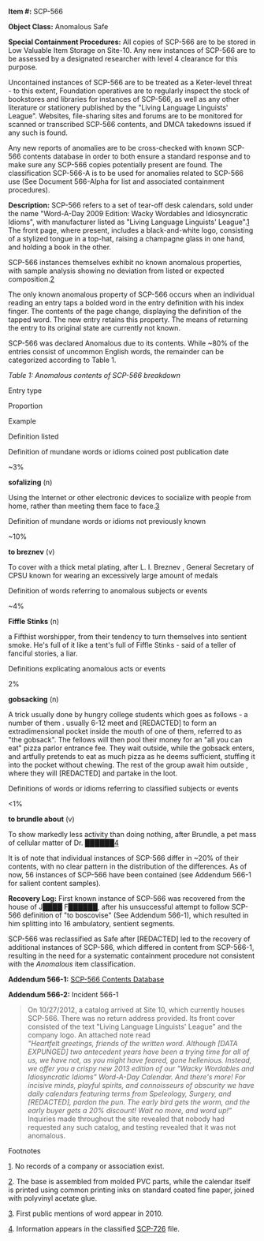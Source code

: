 **Item #:** SCP-566

**Object Class:** Anomalous Safe

**Special Containment Procedures:** All copies of SCP-566 are to be stored in Low Valuable Item Storage on Site-10. Any new instances of SCP-566 are to be assessed by a designated researcher with level 4 clearance for this purpose.

Uncontained instances of SCP-566 are to be treated as a Keter-level threat - to this extent, Foundation operatives are to regularly inspect the stock of bookstores and libraries for instances of SCP-566, as well as any other literature or stationery published by the "Living Language Linguists' League". Websites, file-sharing sites and forums are to be monitored for scanned or transcribed SCP-566 contents, and DMCA takedowns issued if any such is found.

Any new reports of anomalies are to be cross-checked with known SCP-566 contents database in order to both ensure a standard response and to make sure any SCP-566 copies potentially present are found. The classification SCP-566-A is to be used for anomalies related to SCP-566 use (See Document 566-Alpha for list and associated containment procedures).

**Description:** SCP-566 refers to a set of tear-off desk calendars, sold under the name "Word-A-Day 2009 Edition: Wacky Wordables and Idiosyncratic Idioms", with manufacturer listed as "Living Language Linguists' League".[1](javascript:;) The front page, where present, includes a black-and-white logo, consisting of a stylized tongue in a top-hat, raising a champagne glass in one hand, and holding a book in the other.

SCP-566 instances themselves exhibit no known anomalous properties, with sample analysis showing no deviation from listed or expected composition.[2](javascript:;)

The only known anomalous property of SCP-566 occurs when an individual reading an entry taps a bolded word in the entry definition with his index finger. The contents of the page change, displaying the definition of the tapped word. The new entry retains this property. The means of returning the entry to its original state are currently not known.

SCP-566 was declared Anomalous due to its contents. While ~80% of the entries consist of uncommon English words, the remainder can be categorized according to Table 1.

_Table 1: Anomalous contents of SCP-566 breakdown_  

Entry type

Proportion

Example

Definition listed

Definition of mundane words or idioms coined post publication date

~3%

**sofalizing** (n)

Using the Internet or other electronic devices to socialize with people from home, rather than meeting them face to face.[3](javascript:;)

Definition of mundane words or idioms not previously known

~10%

**to breznev** (v)

To cover with a thick metal plating, after L. I. Breznev , General Secretary of CPSU known for wearing an excessively large amount of medals

Definition of words referring to anomalous subjects or events

~4%

**Fiffle Stinks** (n)

a Fifthist worshipper, from their tendency to turn themselves into sentient smoke. He's full of it like a tent's full of Fiffle Stinks - said of a teller of fanciful stories, a liar.

Definitions explicating anomalous acts or events

2%

**gobsacking** (n)

A trick usually done by hungry college students which goes as follows - a number of them . usually 6-12 meet and \[REDACTED\] to form an extradimensional pocket inside the mouth of one of them, referred to as "the gobsack". The fellows will then pool their money for an "all you can eat" pizza parlor entrance fee. They wait outside, while the gobsack enters, and artfully pretends to eat as much pizza as he deems sufficient, stuffing it into the pocket without chewing. The rest of the group await him outside , where they will \[REDACTED\] and partake in the loot.

Definitions of words or idioms referring to classified subjects or events

<1%

**to brundle about** (v)

To show markedly less activity than doing nothing, after Brundle, a pet mass of cellular matter of Dr. ██████[4](javascript:;)

It is of note that individual instances of SCP-566 differ in ~20% of their contents, with no clear pattern in the distribution of the differences. As of now, 56 instances of SCP-566 have been contained (see Addendum 566-1 for salient content samples).

**Recovery Log:** First known instance of SCP-566 was recovered from the house of J████ F██████, after his unsuccessful attempt to follow SCP-566 definition of "to boscovise" (See Addendum 566-1), which resulted in him splitting into 16 ambulatory, sentient segments.

SCP-566 was reclassified as Safe after \[REDACTED\] led to the recovery of additional instances of SCP-566, which differed in content from SCP-566-1, resulting in the need for a systematic containment procedure not consistent with the _Anomalous_ item classification.

**Addendum 566-1:** [SCP-566 Contents Database](/scp-566-contents-database)

**Addendum 566-2:** Incident 566-1

> On 10/27/2012, a catalog arrived at Site 10, which currently houses SCP-566. There was no return address provided. Its front cover consisted of the text "Living Language Linguists' League" and the company logo. An attached note read  
> _"Heartfelt greetings, friends of the written word. Although \[DATA EXPUNGED\] two antecedent years have been a trying time for all of us, we have not, as you might have feared, gone hellenious. Instead, we offer you a crispy new 2013 edition of our "Wacky Wordables and Idiosyncratic Idioms" Word-A-Day Calendar. And there's more! For incisive minds, playful spirits, and connoisseurs of obscurity we have daily calendars featuring terms from Speleology, Surgery, and \[REDACTED\], pardon the pun. The early bird gets the worm, and the early buyer gets a 20% discount! Wait no more, and word up!"_  
> Inquiries made throughout the site revealed that nobody had requested any such catalog, and testing revealed that it was not anomalous.

Footnotes

[1](javascript:;). No records of a company or association exist.

[2](javascript:;). The base is assembled from molded PVC parts, while the calendar itself is printed using common printing inks on standard coated fine paper, joined with polyvinyl acetate glue.

[3](javascript:;). First public mentions of word appear in 2010.

[4](javascript:;). Information appears in the classified [SCP-726](/scp-726) file.